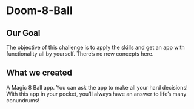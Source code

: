 # Doom-8-Ball


## Our Goal

The objective of this challenge is to apply the skills and get an app with functionality all by yourself. There’s no new concepts here.

## What we created

A Magic 8 Ball app. You can ask the app to make all your hard decisions! With this app in your pocket, you’ll always have an answer to life’s many conundrums!

